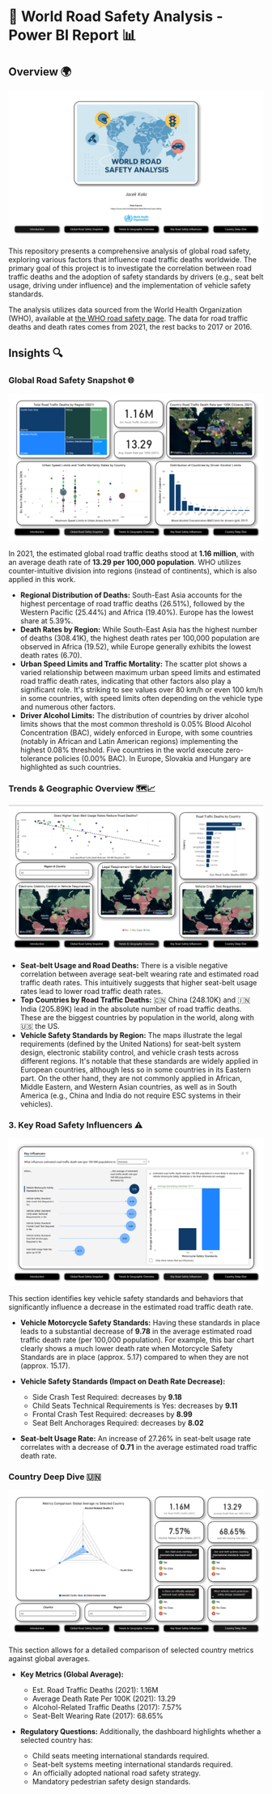 # 🚗 World Road Safety Analysis - Power BI Report 📊

## Overview 🌍

![images/page1](images/page1.png)

This repository presents a comprehensive analysis of global road safety, exploring various factors that influence road traffic deaths worldwide. The primary goal of this project is to investigate the correlation between road traffic deaths and the adoption of safety standards by drivers (e.g., seat belt usage, driving under influence) and the implementation of vehicle safety standards.

The analysis utilizes data sourced from the World Health Organization (WHO), available at [the WHO road safety page](https://www.who.int/data/gho/data/themes/road-safety). The data for road traffic deaths and death rates comes from 2021, the rest backs to 2017 or 2016.

## Insights 🔍

### Global Road Safety Snapshot 🌐

![images/page2](images/page2.png)

In 2021, the estimated global road traffic deaths stood at **1.16 million**, with an average death rate of **13.29 per 100,000 population**. WHO utilizes counter-intuitive division into regions (instead of continents), which is also applied in this work.

* **Regional Distribution of Deaths:** South-East Asia accounts for the highest percentage of road traffic deaths (26.51%), followed by the Western Pacific (25.44%) and Africa (19.40%). Europe has the lowest share at 5.39%.
* **Death Rates by Region:** While South-East Asia has the highest number of deaths (308.41K), the highest death rates per 100,000 population are observed in Africa (19.52), while Europe generally exhibits the lowest death rates (6.70).
* **Urban Speed Limits and Traffic Mortality:** The scatter plot shows a varied relationship between maximum urban speed limits and estimated road traffic death rates, indicating that other factors also play a significant role. It's striking to see values over 80 km/h or even 100 km/h in some countries, with speed limits often depending on the vehicle type and numerous other factors.
* **Driver Alcohol Limits:** The distribution of countries by driver alcohol limits shows that the most common threshold is 0.05% Blood Alcohol Concentration (BAC), widely enforced in Europe, with some countries (notably in African and Latin American regions) implementing the highest 0.08% threshold. Five countries in the world execute zero-tolerance policies (0.00% BAC). In Europe, Slovakia and Hungary are highlighted as such countries.

### Trends & Geographic Overview 🗺️📈

![images/page3](images/page3.png)

* **Seat-belt Usage and Road Deaths:** There is a visible negative correlation between average seat-belt wearing rate and estimated road traffic death rates. This intuitively suggests that higher seat-belt usage rates lead to lower road traffic death rates.
* **Top Countries by Road Traffic Deaths:** 🇨🇳 China (248.10K) and 🇮🇳 India (205.89K) lead in the absolute number of road traffic deaths. These are the biggest countries by population in the world, along with 🇺🇸 the US.
* **Vehicle Safety Standards by Region:** The maps illustrate the legal requirements (defined by the United Nations) for seat-belt system design, electronic stability control, and vehicle crash tests across different regions. It's notable that these standards are widely applied in European countries, although less so in some countries in its Eastern part. On the other hand, they are not commonly applied in African, Middle Eastern, and Western Asian countries, as well as in South America (e.g., China and India do not require ESC systems in their vehicles).

### 3. Key Road Safety Influencers ⚠️

![images/page4](images/page4.png)

This section identifies key vehicle safety standards and behaviors that significantly influence a decrease in the estimated road traffic death rate.

* **Vehicle Motorcycle Safety Standards:** Having these standards in place leads to a substantial decrease of **9.78** in the average estimated road traffic death rate (per 100,000 population). For example, this bar chart clearly shows a much lower death rate when Motorcycle Safety Standards are in place (approx. 5.17) compared to when they are not (approx. 15.17).
* **Vehicle Safety Standards (Impact on Death Rate Decrease):**

  * Side Crash Test Required: decreases by **9.18**
  * Child Seats Technical Requirements is Yes: decreases by **9.11**
  * Frontal Crash Test Required: decreases by **8.99**
  * Seat Belt Anchorages Required: decreases by **8.02**
* **Seat-belt Usage Rate:** An increase of 27.26% in seat-belt usage rate correlates with a decrease of **0.71** in the average estimated road traffic death rate.

### Country Deep Dive 🇺🇳

![images/page5](images/page5.png)

This section allows for a detailed comparison of selected country metrics against global averages.

* **Key Metrics (Global Average):**

  * Est. Road Traffic Deaths (2021): 1.16M
  * Average Death Rate Per 100K (2021): 13.29
  * Alcohol-Related Traffic Deaths (2017): 7.57%
  * Seat-Belt Wearing Rate (2017): 68.65%
* **Regulatory Questions:** Additionally, the dashboard highlights whether a selected country has:

  * Child seats meeting international standards required.
  * Seat-belt systems meeting international standards required.
  * An officially adopted national road safety strategy.
  * Mandatory pedestrian safety design standards.
